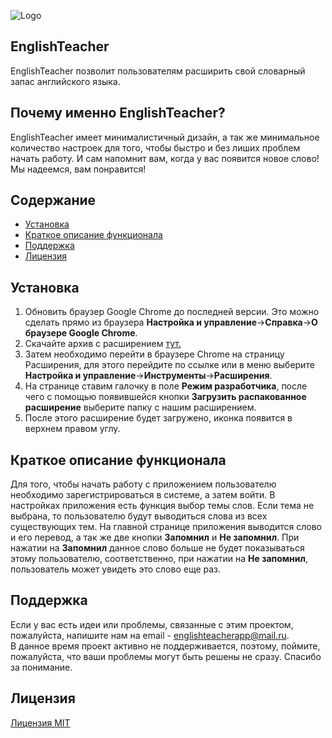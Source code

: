 ![Logo](http://s1.iconbird.com/ico/0512/BuildIcons/file1337196134.png)
## EnglishTeacher
EnglishTeacher позволит пользователям расширить свой словарный запас английского языка.
## Почему именно EnglishTeacher?
EnglishTeacher имеет минималистичный дизайн, а так же минимальное количество настроек для того, чтобы быстро и без лиших проблем начать работу. 
И сам напомнит вам, когда у вас появится новое слово!
Мы надеемся, вам понравится! 

## Содержание
* [Установка](#Установка)
* [Краткое описание функционала](#Краткое-описание-функционала)
* [Поддержка](#Поддержка)
* [Лицензия](#Лицензия)

## Установка
1. Обновить браузер Google Chrome до последней версии. Это можно сделать прямо из браузера **Настройка и управление**->**Справка**->**О браузере Google Chrome**.
2. Скачайте архив с расширением [тут.](https://drive.google.com/file/d/1JcWr09nzQGa1HD36_QpYFUPb77m7tPQc/view?usp=sharing)
3. Затем необходимо перейти в браузере Chrome на страницу Расширения, для этого перейдите по ссылке или в меню выберите **Настройка и управление**->**Инструменты**->**Расширения**.
4. На странице ставим галочку в поле **Режим разработчика**, после чего с помощью появившейся кнопки **Загрузить распакованное расширение** выберите папку с нашим расширением. 
5. После этого расширение будет загружено, иконка появится в верхнем правом углу. 


## Краткое описание функционала
Для того, чтобы начать работу с приложением пользователю необходимо зарегистрироваться в системе, а затем войти. В настройках приложения есть функция выбор темы слов. Если тема не выбрана, то пользователю будут выводиться слова из всех существующих тем. 
На главной странице приложения выводится слово и его перевод, а так же две кнопки **Запомнил** и **Не запомнил**. При нажатии на **Запомнил** данное слово больше не будет показываться этому пользователю, соответственно, при нажатии на **Не запомнил**, пользователь может увидеть это слово еще раз. 

## Поддержка
Если у вас есть идеи или проблемы, связанные с этим проектом, пожалуйста, напишите нам на email - <englishteacherapp@mail.ru>.  
В данное время проект активно не поддерживается, поэтому, поймите, пожалуйста, что ваши проблемы могут быть решены не сразу. Спасибо за понимание. 

## Лицензия
[Лицензия MIT](LICENSE)
